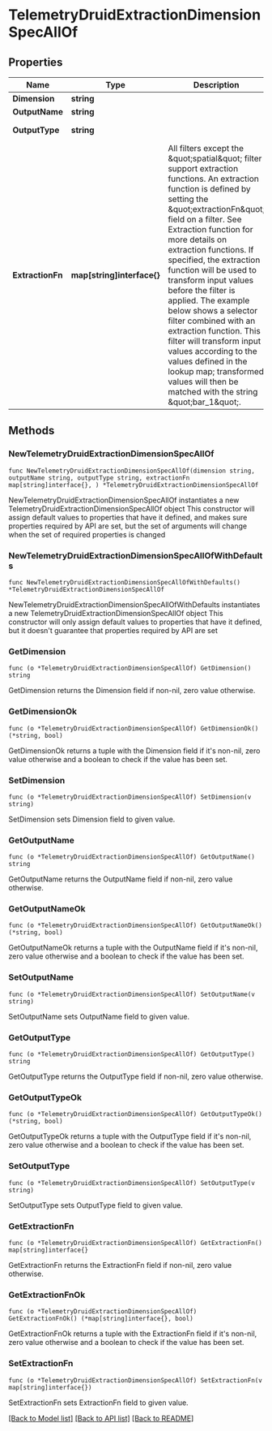 # TelemetryDruidExtractionDimensionSpecAllOf

## Properties

Name | Type | Description | Notes
------------ | ------------- | ------------- | -------------
**Dimension** | **string** |  | 
**OutputName** | **string** |  | 
**OutputType** | **string** |  | [default to "STRING"]
**ExtractionFn** | **map[string]interface{}** | All filters except the \&quot;spatial\&quot; filter support extraction functions. An extraction function is defined by setting the \&quot;extractionFn\&quot; field on a filter. See Extraction function for more details on extraction functions. If specified, the extraction function will be used to transform input values before the filter is applied. The example below shows a selector filter combined with an extraction function. This filter will transform input values according to the values defined in the lookup map; transformed values will then be matched with the string \&quot;bar_1\&quot;. | 

## Methods

### NewTelemetryDruidExtractionDimensionSpecAllOf

`func NewTelemetryDruidExtractionDimensionSpecAllOf(dimension string, outputName string, outputType string, extractionFn map[string]interface{}, ) *TelemetryDruidExtractionDimensionSpecAllOf`

NewTelemetryDruidExtractionDimensionSpecAllOf instantiates a new TelemetryDruidExtractionDimensionSpecAllOf object
This constructor will assign default values to properties that have it defined,
and makes sure properties required by API are set, but the set of arguments
will change when the set of required properties is changed

### NewTelemetryDruidExtractionDimensionSpecAllOfWithDefaults

`func NewTelemetryDruidExtractionDimensionSpecAllOfWithDefaults() *TelemetryDruidExtractionDimensionSpecAllOf`

NewTelemetryDruidExtractionDimensionSpecAllOfWithDefaults instantiates a new TelemetryDruidExtractionDimensionSpecAllOf object
This constructor will only assign default values to properties that have it defined,
but it doesn't guarantee that properties required by API are set

### GetDimension

`func (o *TelemetryDruidExtractionDimensionSpecAllOf) GetDimension() string`

GetDimension returns the Dimension field if non-nil, zero value otherwise.

### GetDimensionOk

`func (o *TelemetryDruidExtractionDimensionSpecAllOf) GetDimensionOk() (*string, bool)`

GetDimensionOk returns a tuple with the Dimension field if it's non-nil, zero value otherwise
and a boolean to check if the value has been set.

### SetDimension

`func (o *TelemetryDruidExtractionDimensionSpecAllOf) SetDimension(v string)`

SetDimension sets Dimension field to given value.


### GetOutputName

`func (o *TelemetryDruidExtractionDimensionSpecAllOf) GetOutputName() string`

GetOutputName returns the OutputName field if non-nil, zero value otherwise.

### GetOutputNameOk

`func (o *TelemetryDruidExtractionDimensionSpecAllOf) GetOutputNameOk() (*string, bool)`

GetOutputNameOk returns a tuple with the OutputName field if it's non-nil, zero value otherwise
and a boolean to check if the value has been set.

### SetOutputName

`func (o *TelemetryDruidExtractionDimensionSpecAllOf) SetOutputName(v string)`

SetOutputName sets OutputName field to given value.


### GetOutputType

`func (o *TelemetryDruidExtractionDimensionSpecAllOf) GetOutputType() string`

GetOutputType returns the OutputType field if non-nil, zero value otherwise.

### GetOutputTypeOk

`func (o *TelemetryDruidExtractionDimensionSpecAllOf) GetOutputTypeOk() (*string, bool)`

GetOutputTypeOk returns a tuple with the OutputType field if it's non-nil, zero value otherwise
and a boolean to check if the value has been set.

### SetOutputType

`func (o *TelemetryDruidExtractionDimensionSpecAllOf) SetOutputType(v string)`

SetOutputType sets OutputType field to given value.


### GetExtractionFn

`func (o *TelemetryDruidExtractionDimensionSpecAllOf) GetExtractionFn() map[string]interface{}`

GetExtractionFn returns the ExtractionFn field if non-nil, zero value otherwise.

### GetExtractionFnOk

`func (o *TelemetryDruidExtractionDimensionSpecAllOf) GetExtractionFnOk() (*map[string]interface{}, bool)`

GetExtractionFnOk returns a tuple with the ExtractionFn field if it's non-nil, zero value otherwise
and a boolean to check if the value has been set.

### SetExtractionFn

`func (o *TelemetryDruidExtractionDimensionSpecAllOf) SetExtractionFn(v map[string]interface{})`

SetExtractionFn sets ExtractionFn field to given value.



[[Back to Model list]](../README.md#documentation-for-models) [[Back to API list]](../README.md#documentation-for-api-endpoints) [[Back to README]](../README.md)



